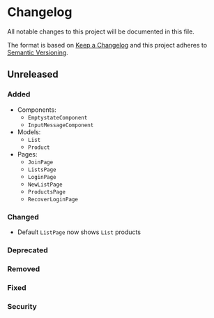 # Changelog

All notable changes to this project will be documented in this file.

The format is based on [Keep a Changelog](http://keepachangelog.com/en/1.0.0/)
and this project adheres to [Semantic Versioning](http://semver.org/spec/v2.0.0.html).


## Unreleased

### Added
- Components:
  - `EmptystateComponent`
  - `InputMessageComponent`
- Models:
  - `List`
  - `Product`
- Pages:
  - `JoinPage`
  - `ListsPage`
  - `LoginPage`
  - `NewListPage`
  - `ProductsPage`
  - `RecoverLoginPage`

### Changed
- Default `ListPage` now shows `List` products

### Deprecated

### Removed

### Fixed

### Security

